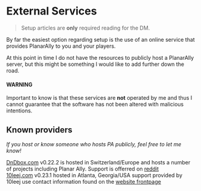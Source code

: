 # External Services

> Setup articles are **only** required reading for the DM.

By far the easiest option regarding setup is the use of an online service that provides PlanarAlly to you and your players.

At this point in time I do not have the resources to publicly host a PlanarAlly server, but this might be something I would like to add further down the road.

#### WARNING

Important to know is that these services are **not** operated by me and thus I cannot guarantee that the software has not been altered with malicious intentions.

## Known providers
*If you host or know someone who hosts PA publicly, feel free to let me know!*  

[DnDbox.com](https://dndbox.com/) v0.22.2 is hosted in Switzerland/Europe and hosts a number of projects including Planar Ally. Support is offerred on [reddit](reddit.com/r/dndbox/)  
[10leej.com](https://planarally.10leej.com/) v0.23.1 hosted in Atlanta, Georgia/USA support provided by 10leej use contact information found on the [website frontpage](https://10leej.com/)  
